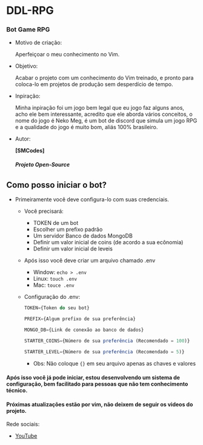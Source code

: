 # DDL-RPG

### Bot Game RPG

- Motivo de criação:

    Aperfeiçoar o meu conhecimento no Vim.
- Objetivo:

    Acabar o projeto com um conhecimento do Vim treinado, e pronto para coloca-lo em projetos de produção sem desperdício de tempo.

- Inpiração:
    
    Minha inpiração foi um jogo bem legal que eu jogo faz alguns anos, acho ele bem interessante, acredito que ele aborda vários conceitos, o nome do jogo é Neko Meg, é um bot de discord que simula um jogo RPG e a qualidade do jogo é muito bom, aliás 100% brasileiro.

- Autor:

    **[SMCodes]**

    ###### **Projeto Open-Source**

## Como posso iniciar o bot?
- Primeiramente você deve configura-lo com suas credenciais.

    - Você precisará:

        - TOKEN de um bot
        - Escolher um prefixo padrão
        - Um servidor Banco de dados MongoDB
        - Definir um valor inicial de coins (de acordo a sua ecônomia)
        - Definir um valor inicial de leveis
    
    - Após isso você deve criar um arquivo chamado .env

        - Window: ```echo > .env```
        - Linux: ```touch .env```
        - Mac: ```touce .env```
    
    - Configuração do .env:
        ```js
        TOKEN={Token do seu bot}

        PREFIX={Algum prefixo de sua preferência}

        MONGO_DB={Link de conexão ao banco de dados}

        STARTER_COINS={Número de sua preferência (Recomendado = 100)}
            
        STARTER_LEVEL={Número de sua preferência (Recomendado = 5)}
        ```
        - Obs: Não coloque `{}` em seu arquivo apenas as chaves e valores

#### Após isso você já pode iniciar, estou desenvolvendo um sistema de configuração, bem facilitado para pessoas que não tem conhecimento técnico.

#### Próximas atualizações estão por vim, não deixem de seguir os videos do projeto.

Rede sociais:

- [YouTube](https://www.youtube.com/channel/UC0TyL90rVvMfO1aI_tzF9mA)